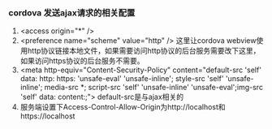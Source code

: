 ### cordova 发送ajax请求的相关配置

1. \<access origin="*" /\>
2. \<preference name="scheme" value="http" /\> 这里让cordova webview使用http协议链接本地文件，如果需要访问http协议的后台服务需要改下这里，如果访问https协议的后台服务不需要。
3. <meta http-equiv="Content-Security-Policy" content="default-src 'self' data: http: https: 'unsafe-eval' 'unsafe-inline'; style-src 'self' 'unsafe-inline'; media-src *; script-src 'self' 'unsafe-inline' 'unsafe-eval';img-src 'self' data: content:;"\> default-src是与ajax相关的
4. 服务端设置下Access-Control-Allow-Origin为http://localhost和https://localhost
